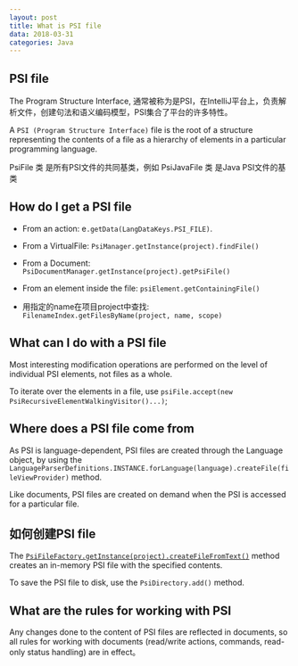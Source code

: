 ```yaml
---
layout: post
title: What is PSI file
data: 2018-03-31
categories: Java
---
```


## PSI file

The Program Structure Interface, 通常被称为是PSI，在IntelliJ平台上，负责解析文件，创建句法和语义编码模型，PSI集合了平台的许多特性。

A `PSI (Program Structure Interface)` file is the root of a structure representing the contents of a file as a hierarchy of elements in a particular programming language.

PsiFile 类 是所有PSI文件的共同基类，例如 PsiJavaFile 类 是Java PSI文件的基类

## How do I get a PSI file

 - From an action: e`.getData(LangDataKeys.PSI_FILE)`.

 - From a VirtualFile: `PsiManager.getInstance(project).findFile()`

 - From a Document: `PsiDocumentManager.getInstance(project).getPsiFile()`

 - From an element inside the file: `psiElement.getContainingFile()`

 - 用指定的name在项目project中查找: `FilenameIndex.getFilesByName(project, name, scope)`

## What can I do with a PSI file

Most interesting modification operations are performed on the level of individual PSI elements, not files as a whole.

To iterate over the elements in a file, use `psiFile.accept(new PsiRecursiveElementWalkingVisitor()...)`;

## Where does a PSI file come from

As PSI is language-dependent, PSI files are created through the Language object, by using the `LanguageParserDefinitions.INSTANCE.forLanguage(language).createFile(fileViewProvider)` method.

Like documents, PSI files are created on demand when the PSI is accessed for a particular file.

## 如何创建PSI file

The [`PsiFileFactory.getInstance(project).createFileFromText()`][PsiFile] method creates an in-memory PSI file with the specified contents.

To save the PSI file to disk, use the `PsiDirectory.add()` method.

## What are the rules for working with PSI

Any changes done to the content of PSI files are reflected in documents, so all rules for working with documents (read/write actions, commands, read-only status handling) are in effect。

[PsiFile]: https://upsource.jetbrains.com/idea-ce/file/idea-ce-d00d8b4ae3ed33097972b8a4286b336bf4ffcfab/platform/core-api/src/com/intellij/psi/PsiFileFactory.java